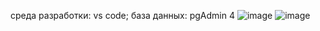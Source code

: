 
среда разработки: vs code;
база данных: pgAdmin 4
![image](https://github.com/user-attachments/assets/1fe0111e-4a5b-4121-ad1a-10259e23710d)
![image](https://github.com/user-attachments/assets/bed831c3-e90a-472a-80c4-5ba90445daf2)
